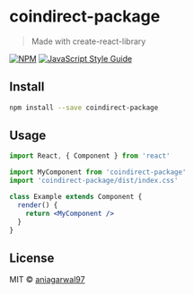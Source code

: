 # coindirect-package

> Made with create-react-library

[![NPM](https://img.shields.io/npm/v/coindirect-package.svg)](https://www.npmjs.com/package/coindirect-package) [![JavaScript Style Guide](https://img.shields.io/badge/code_style-standard-brightgreen.svg)](https://standardjs.com)

## Install

```bash
npm install --save coindirect-package
```

## Usage

```jsx
import React, { Component } from 'react'

import MyComponent from 'coindirect-package'
import 'coindirect-package/dist/index.css'

class Example extends Component {
  render() {
    return <MyComponent />
  }
}
```

## License

MIT © [aniagarwal97](https://github.com/aniagarwal97)
